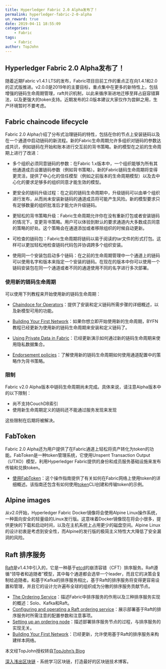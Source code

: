 ```yaml
---
title: Hyperledger Fabric 2.0 Alpha发布了！
permalink: hyperledger-fabric-2-0-alpha
un_reward: true
date: 2019-04-11 18:55:09
categories:
    - Fabric
tags:
    - Fabric
author: TopJohn
---
```


## Hyperledger Fabric 2.0 Alpha发布了！

随着近期Fabric v1.4.1 LTS的发布，Fabric项目目前工作的重点正在向1.4.1和2.0的正式版推进。v2.0.0是2019年的主要目标，重点集中在更多的新特性上，包括增强的链码生命周期管理，raft共识机制，以此来循序渐进地迁移至拜占庭容错算法，以及更强大的token支持。近期发布的2.0版本建议大家仅作为尝鲜之用，生产环境暂时不要考虑。
<!-- more -->

## Fabric chaincode lifecycle

Fabric 2.0 Alpha介绍了分布式治理链码的特性，包括在你的节点上安装链码以及在一个通道中启动链码的新流程。新的Fabric生命周期允许多组织对链码的参数达成共识，例如链码在开始和账本进行交互前的背书策略。新的模型在之前的生命周期上进行了改进：

- 多个组织必须同意链码的参数：在Fabric 1.x版本中，一个组织能够为所有其他通道成员设置链码参数（例如背书策略）。新的Fabric链码生命周期将变得更灵活，提供了中心化的信任模型（例如之前版本的生命周期模型）以及去中心化的要求足够多的组织同意才能生效的模型。

- 更安全的链码升级过程：在之前的链码生命周期中，升级链码可以由单个组织进行发布，从而尚未安装新链码的通道成员将可能产生风险。新的模型要求只有足够数量的组织批准后才能允许升级链码。

- 更轻松的背书策略升级：Fabric生命周期允许你在没有重新打包或者安装链码的情况下，变更背书策略。用户可以体验到默认的要求通道内大多数成员同意的策略的好处。这个策略会在通道添加或者移除组织的时候自动更新。
  
- 可检查的链码包：Fabric生命周期将链码以易于阅读的tar文件的形式打包。这样可以更加轻松地检查链码代码包并协调跨多个组织安装。
  
- 使用同一个安装包启动多个链码：在之前的生命周期管理中一个通道上的链码可以使用名字和版本来指定一个安装的链码。在现在的版本中你可以使用一个链码安装包在同一个通道或者不同的通道使用不同的名字进行多次部署。

### 使用新的链码生命周期

可以使用下列教程来开始使用新的链码生命周期：

- [Chaindoce for Operators](https://hyperledger-fabric.readthedocs.io/en/latest/chaincode4noah.html)：提供了安装和定义链码所需步骤的详细概述，以及新模型可用的功能。

- [Building Your First Network](https://hyperledger-fabric.readthedocs.io/en/latest/build_network.html)：如果你想立即开始使用新的生命周期，BYFN教程已经更新为使用新的链码生命周期来安装和定义链码了。

- [Using Private Data in Fabric](https://hyperledger-fabric.readthedocs.io/en/latest/private_data_tutorial.html)：已经更新演示如何通过新的链码生命周期来使用隐私数据集合。

- [Endorsement policies](https://hyperledger-fabric.readthedocs.io/en/latest/endorsement-policies.html)：了解使用新的链码生命周期如何使用通道配置中的策略作为背书策略。

### 限制

Fabric v2.0 Alpha版本中链码生命周期尚未完成。具体来说，请注意Alpha版本中的以下限制：

- 尚不支持CouchDB索引
- 使用新生命周期定义的链码还不能通过服务发现来发现

这些限制在后期将被解决。

## FabToken

Fabric 2.0 Alpha还为用户提供了在Fabric通道上轻松将资产转化为token的功能。FabToken是一种token管理系统，它使用Unspent Transaction Output（UTXO）模型，利用Hyperledger Fabric提供的身份和成员服务基础设施来发布传输和兑换token。

- [使用FabToken](https://hyperledger-fabric.readthedocs.io/en/latest/token/FabToken.html)：这个操作指南提供了有关如何在Fabric网络上使用token的详细概述。该指南还包含有如何使用[token](https://hyperledger-fabric.readthedocs.io/en/latest/commands/token.html)CLI创建和传输token的示例。

## Alpine images

从v2.0开始，Hyperledger Fabric Docker镜像将会使用Alpine Linux操作系统，一种面向安全的轻量级的Linux发行版。这意味着Docker镜像现在将会小很多，提供更快的下载和启动时间，以及在主机系统上占用更少的磁盘空间。Alpine Linux的设计初衷是考虑到安全性，而Alpine的发行版的极简主义特性大大降低了安全漏洞的风险。

## Raft 排序服务

[Raft](https://raft.github.io/raft.pdf)是v1.4.1中引入的，它是一种基于[etcd](https://coreos.com/etcd/)的崩溃容错（CFT）排序服务。Raft遵循“领导者和追随者”模型，其中每个通道都会选举一个leader，而且它的决策会复制给追随者。和基于Kafka的排序服务相比，基于Raft的排序服务将变得更容易设置和管理，并且它的设计允许遍布全球的组织成为分散的排序服务贡献节点。

- [The Ordering Service](https://hyperledger-fabric.readthedocs.io/en/latest/orderer/ordering_service.html)：描述Fabric中排序服务的作用以及三种排序服务实现的概述：Solo、Kafka和Raft。
- [Configuring and operating a Raft ordering service](https://hyperledger-fabric.readthedocs.io/en/latest/raft_configuration.html)：展示部署基于Raft的排序服务时所需注意的配置参数和注意事项。
- [Setting up an ordering node](https://hyperledger-fabric.readthedocs.io/en/latest/orderer_deploy.html)：描述部署排序服务节点的过程，与排序服务的实现无关。
- [Building Your First Network](https://hyperledger-fabric.readthedocs.io/en/latest/build_network.html)：已经更新，允许使用基于Raft的排序服务来构建样本网络。

本文经TopJohn授权转自[TopJohn’s Blog](https://www.xuanzhangjiong.top/2019/04/11/Hyperledger-Fabric-2-0-Alpha%E5%8F%91%E5%B8%83%E4%BA%86%EF%BC%81/)


[深入浅出区块链](https://learnblockchain.cn/) - 系统学习区块链，打造最好的区块链技术博客。

